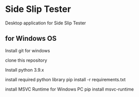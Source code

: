 # Side Slip Tester
 Desktop application for Side Slip Tester

## for Windows OS
Install git for windows

clone this repository

Install python 3.9.x

install required python library pip install -r requirements.txt

install MSVC Runtime for Windows PC pip install msvc-runtime
